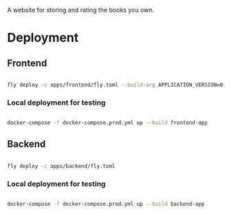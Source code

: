 A website for storing and rating the books you own.

# Deployment

## Frontend

```bash

fly deploy -c apps/frontend/fly.toml --build-arg APPLICATION_VERSION=0.2.0

```

### Local deployment for testing

```bash

docker-compose -f docker-compose.prod.yml up --build frontend-app

```

## Backend

```bash

fly deploy -c apps/backend/fly.toml

```

### Local deployment for testing

```bash

docker-compose -f docker-compose.prod.yml up --build backend-app

```
